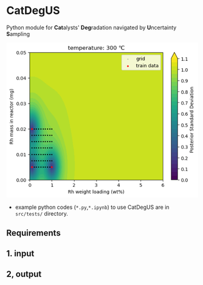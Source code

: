 # CatDegUS
Python module for **Cat**alysts' **Deg**radation navigated by **U**ncertainty **S**ampling

<div align="center">
  <img src="img.png" alt="img">
</div>

* example python codes (`*.py`,`*.ipynb`) to use CatDegUS are in `src/tests/` directory.
## Requirements

## 1. input

## 2, output
